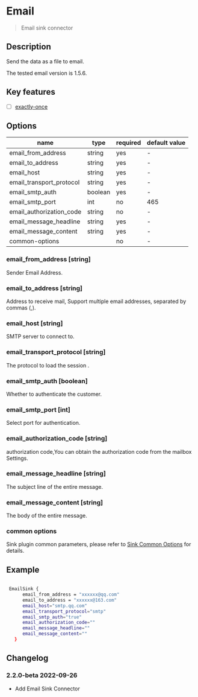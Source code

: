 # Email

> Email sink connector

## Description

Send the data as a file to email.

The tested email version is 1.5.6.

## Key features

- [ ] [exactly-once](../../concept/connector-v2-features.md)

## Options

|           name           |  type   | required | default value |
|--------------------------|---------|----------|---------------|
| email_from_address       | string  | yes      | -             |
| email_to_address         | string  | yes      | -             |
| email_host               | string  | yes      | -             |
| email_transport_protocol | string  | yes      | -             |
| email_smtp_auth          | boolean | yes      | -             |
| email_smtp_port          | int     | no       | 465           |
| email_authorization_code | string  | no       | -             |
| email_message_headline   | string  | yes      | -             |
| email_message_content    | string  | yes      | -             |
| common-options           |         | no       | -             |

### email_from_address [string]

Sender Email Address.

### email_to_address [string]

Address to receive mail, Support multiple email addresses, separated by commas (,).

### email_host [string]

SMTP server to connect to.

### email_transport_protocol [string]

The protocol to load the session .

### email_smtp_auth [boolean]

Whether to authenticate the customer.

### email_smtp_port [int]

Select port for authentication.

### email_authorization_code [string]

authorization code,You can obtain the authorization code from the mailbox Settings.

### email_message_headline [string]

The subject line of the entire message.

### email_message_content [string]

The body of the entire message.

### common options

Sink plugin common parameters, please refer to [Sink Common Options](../sink-common-options.md) for details.

## Example

```bash

 EmailSink {
      email_from_address = "xxxxxx@qq.com"
      email_to_address = "xxxxxx@163.com"
      email_host="smtp.qq.com"
      email_transport_protocol="smtp"
      email_smtp_auth="true"
      email_authorization_code=""
      email_message_headline=""
      email_message_content=""
   }

```

## Changelog

### 2.2.0-beta 2022-09-26

- Add Email Sink Connector


